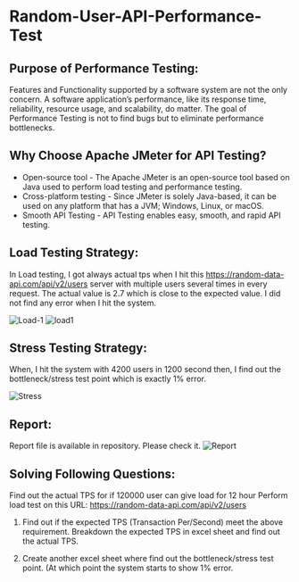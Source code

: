 # Random-User-API-Performance-Test
## Purpose of Performance Testing:
Features and Functionality supported by a software system are not the only concern. A software application’s performance, like its response time, reliability, resource usage, and scalability, do matter. The goal of Performance Testing is not to find bugs but to eliminate performance bottlenecks.

## Why Choose Apache JMeter for API Testing?

- Open-source tool - The Apache JMeter is an open-source tool based on Java used to perform load testing and performance testing.
- Cross-platform testing - Since JMeter is solely Java-based, it can be used on any platform that has a JVM; Windows, Linux, or macOS.
- Smooth API Testing - API Testing enables easy, smooth, and rapid API testing.

## Load Testing Strategy:
In Load testing, I got always actual tps when I hit this https://random-data-api.com/api/v2/users server with multiple users several times in every request. The actual value is 2.7 which is close to the expected value. I did not find any error when I hit the system.

![Load-1](https://user-images.githubusercontent.com/123467715/215394853-fedc6abe-2866-4f5c-b141-0dd2284c4738.PNG)
![load1](https://user-images.githubusercontent.com/123467715/215390403-c55a3f84-91a9-4e94-8100-88e2f11d6db1.jpg)

## Stress Testing Strategy:
When, I hit the system with 4200 users in 1200 second then, I find out the bottleneck/stress test point which is exactly 1% error.

![Stress](https://user-images.githubusercontent.com/123467715/215394905-b662a1b5-9680-422a-8948-ac30a1df6c9f.PNG)

## Report: 
Report file is available in repository. Please check it.
![Report](https://user-images.githubusercontent.com/123467715/215391288-6019ddfa-13d1-4c84-b507-c9c169105959.jpg)

## Solving Following Questions:
Find out the actual TPS for if 120000 user can give load for 12 hour
Perform load test on this URL: https://random-data-api.com/api/v2/users
1. Find out if the expected TPS (Transaction Per/Second) meet the above requirement.
Breakdown the expected TPS in excel sheet and find out the actual TPS.

2. Create another excel sheet where find out the bottleneck/stress test point. (At which point the system starts to show 1% error.

